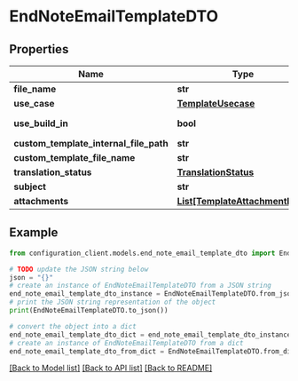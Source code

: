 # EndNoteEmailTemplateDTO


## Properties

Name | Type | Description | Notes
------------ | ------------- | ------------- | -------------
**file_name** | **str** |  | [optional] 
**use_case** | [**TemplateUsecase**](TemplateUsecase.md) |  | [optional] 
**use_build_in** | **bool** |  | [optional] [readonly] 
**custom_template_internal_file_path** | **str** |  | [optional] 
**custom_template_file_name** | **str** |  | [optional] 
**translation_status** | [**TranslationStatus**](TranslationStatus.md) |  | [optional] 
**subject** | **str** |  | [optional] 
**attachments** | [**List[TemplateAttachmentDTO]**](TemplateAttachmentDTO.md) |  | [optional] 

## Example

```python
from configuration_client.models.end_note_email_template_dto import EndNoteEmailTemplateDTO

# TODO update the JSON string below
json = "{}"
# create an instance of EndNoteEmailTemplateDTO from a JSON string
end_note_email_template_dto_instance = EndNoteEmailTemplateDTO.from_json(json)
# print the JSON string representation of the object
print(EndNoteEmailTemplateDTO.to_json())

# convert the object into a dict
end_note_email_template_dto_dict = end_note_email_template_dto_instance.to_dict()
# create an instance of EndNoteEmailTemplateDTO from a dict
end_note_email_template_dto_from_dict = EndNoteEmailTemplateDTO.from_dict(end_note_email_template_dto_dict)
```
[[Back to Model list]](../README.md#documentation-for-models) [[Back to API list]](../README.md#documentation-for-api-endpoints) [[Back to README]](../README.md)


